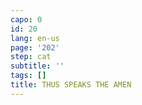 ```yaml
---
capo: 0
id: 20
lang: en-us
page: '202'
step: cat
subtitle: ''
tags: []
title: THUS SPEAKS THE AMEN
---
```


